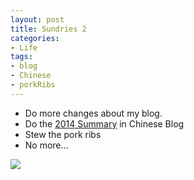 ```yaml
---
layout: post
title: Sundries 2
categories:
- Life
tags:
- blog
- Chinese
- porkRibs
---
```


- Do more changes about my blog.
- Do the [2014 Summary](http://ideex.name/cn/2015/01/summary-2014/) in Chinese Blog
- Stew the pork ribs
- No more...  

![](http://i1154.photobucket.com/albums/p531/luolinjia/blog%20images/20150118_en_1_zps1b16d172.jpg)
